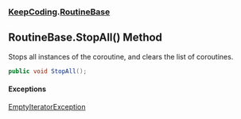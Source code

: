 ### [KeepCoding](KeepCoding.md 'KeepCoding').[RoutineBase](KeepCoding_RoutineBase.md 'KeepCoding.RoutineBase')
## RoutineBase.StopAll() Method
Stops all instances of the coroutine, and clears the list of coroutines.  
```csharp
public void StopAll();
```
#### Exceptions
[EmptyIteratorException](KeepCoding_EmptyIteratorException.md 'KeepCoding.EmptyIteratorException')  

